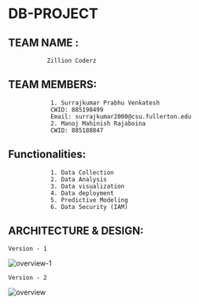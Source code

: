 # DB-PROJECT

## TEAM NAME : 
               Zillion Coderz
## TEAM MEMBERS:
                1. Surrajkumar Prabhu Venkatesh 
                CWID: 885198499
                Email: surrajkumar2000@csu.fullerton.edu
                2. Manoj Mahinish Rajaboina 
                CWID: 885188847
                
## Functionalities:
                1. Data Collection 
                2. Data Analysis
                3. Data visualization
                4. Data deployment 
                5. Predictive Modeling
                6. Data Security (IAM)
         
## ARCHITECTURE & DESIGN:
    Version - 1
![overview-1](https://github.com/SurrajKumar2000/DB-PROJECT/assets/68986795/041399ef-0bce-475d-8f4f-4524b55ed4a5)

    Version - 2
![overview](https://github.com/SurrajKumar2000/DB-PROJECT/assets/68986795/3ed63d62-8f66-48c9-bc9a-23eba21895aa)




                
